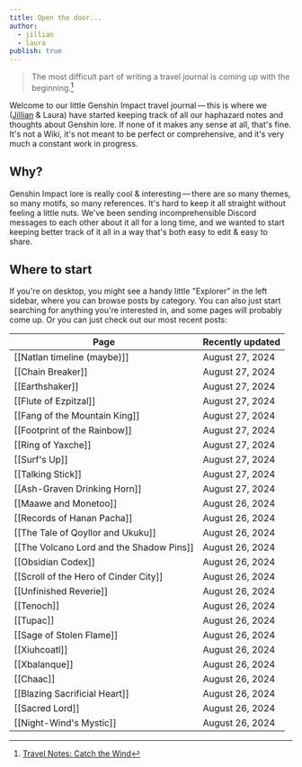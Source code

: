 ```yaml
---
title: Open the door...
author:
  - jillian
  - laura
publish: true
---
```


> The most difficult part of writing a travel journal is coming up with the beginning.[^1]

Welcome to our little Genshin Impact travel journal — this is where we ([Jillian](https://ooolong.netlify.app/) & Laura) have started keeping track of all our haphazard notes and thoughts about Genshin lore. If none of it makes any sense at all, that's fine. It's not a Wiki, it's not meant to be perfect or comprehensive, and it's very much a constant work in progress.
## Why?

Genshin Impact lore is really cool & interesting — there are so many themes, so many motifs, so many references. It's hard to keep it all straight without feeling a little nuts. We've been sending incomprehensible Discord messages to each other about it all for a long time, and we wanted to start keeping better track of it all in a way that's both easy to edit & easy to share.
## Where to start

If you're on desktop, you might see a handy little "Explorer" in the left sidebar, where you can browse posts by category. You can also just start searching for anything you're interested in, and some pages will probably come up. Or you can just check out our most recent posts:

| Page                                     | Recently updated |
| ---------------------------------------- | ---------------- |
| [[Natlan timeline (maybe)]]              | August 27, 2024  |
| [[Chain Breaker]]                        | August 27, 2024  |
| [[Earthshaker]]                          | August 27, 2024  |
| [[Flute of Ezpitzal]]                    | August 27, 2024  |
| [[Fang of the Mountain King]]            | August 27, 2024  |
| [[Footprint of the Rainbow]]             | August 27, 2024  |
| [[Ring of Yaxche]]                       | August 27, 2024  |
| [[Surf's Up]]                            | August 27, 2024  |
| [[Talking Stick]]                        | August 27, 2024  |
| [[Ash-Graven Drinking Horn]]             | August 27, 2024  |
| [[Maawe and Monetoo]]                    | August 26, 2024  |
| [[Records of Hanan Pacha]]               | August 26, 2024  |
| [[The Tale of Qoyllor and Ukuku]]        | August 26, 2024  |
| [[The Volcano Lord and the Shadow Pins]] | August 26, 2024  |
| [[Obsidian Codex]]                       | August 26, 2024  |
| [[Scroll of the Hero of Cinder City]]    | August 26, 2024  |
| [[Unfinished Reverie]]                   | August 26, 2024  |
| [[Tenoch]]                               | August 26, 2024  |
| [[Tupac]]                                | August 26, 2024  |
| [[Sage of Stolen Flame]]                 | August 26, 2024  |
| [[Xiuhcoatl]]                            | August 26, 2024  |
| [[Xbalanque]]                            | August 26, 2024  |
| [[Chaac]]                                | August 26, 2024  |
| [[Blazing Sacrificial Heart]]            | August 26, 2024  |
| [[Sacred Lord]]                          | August 26, 2024  |
| [[Night-Wind's Mystic]]                  | August 26, 2024  |


[^1]: [Travel Notes: Catch the Wind](https://genshin-impact.fandom.com/wiki/Travel_Notes:_Catch_the_Wind)

